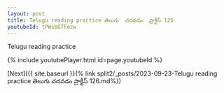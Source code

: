 ```yaml
---
layout: post
title: Telugu reading practice తెలుగు  చదవడం  ప్రాక్టీస్ 125
youtubeId: tPWsbGTFozw
---
```

 
 
Telugu reading practice
 
 
 
 
 


{% include youtubePlayer.html id=page.youtubeId %}
 
[Next]({{ site.baseurl }}{% link  split2/_posts/2023-09-23-Telugu reading practice తెలుగు  చదవడం  ప్రాక్టీస్ 126.md%})
 
